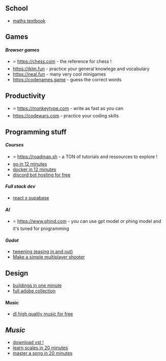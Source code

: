 ## School
- [maths textbook](https://www.lelivrescolaire.fr/manuels/mathematiques-specialite-terminale-2020)

## Games
#### *Browser games*
- ⭐ https://chess.com - the reference for chess !
- https://jklm.fun - practice your general knowlege and vocabulary
- https://neal.fun - many very cool minigames
- https://codenames.game - guess the correct words

## Productivity
- ⭐ https://monkeytype.com - write as fast as you can
- https://codewars.com - practice your coding skills

## Programming stuff
#### *Courses*
- ⭐ https://roadmap.sh - a TON of tutorials and ressources to explore !
- [go in 12 minutes](https://www.youtube.com/watch?v=C8LgvuEBraI)
- [docker in 12 minutes](https://www.youtube.com/watch?v=YFl2mCHdv24)
- [discord bot hosting for free](https://www.youtube.com/watch?v=FVpEDSlGG5k)
#### *Full stack dev*
- [react x supabase](https://supabase.com/docs/guides/getting-started/tutorials/with-react)
  
#### *AI*
- ⭐ https://www.phind.com - you can use gpt model or phing model and it's tuned for programming
#### *Godot*
- [tweening (easing in and out)](https://youtube.com/watch?v=NB64GQX9mrw) 
- [Make a simple multiplayer shooter](https://www.youtube.com/watch?v=n8D3vEx7NAE&list=PL8zHkxFbrMKpuDQHVr0TtVnvk1fmdiYsV)

## Design
- [buildings in one minute](https://www.youtube.com/watch?v=t_c58ryJ-Sw)
- [full adobe collection](https://w14.monkrus.ws/search?q=adobe+suite)

#### Music
- [dl high quality music for free](https://lucida.to)

## *Music*
- [download vst !](https://g-meh.com/)
- [learn scales in 20 minutes](https://www.youtube.com/watch?v=Vq2xt2D3e3E&t=11s)
- [master a song in 20 minutes](https://www.youtube.com/watch?v=OrCxnr0W5yY)

